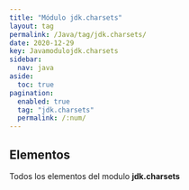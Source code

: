 ```yaml
---
title: "Módulo jdk.charsets"
layout: tag
permalink: /Java/tag/jdk.charsets/
date: 2020-12-29
key: Javamodulojdk.charsets
sidebar: 
  nav: java
aside: 
  toc: true
pagination: 
  enabled: true
  tag: "jdk.charsets"
  permalink: /:num/
---
```


<h2>Elementos</h2>
Todos los elementos del modulo <strong>jdk.charsets</strong>
